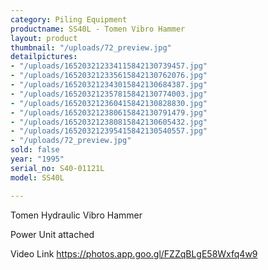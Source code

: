 ```yaml
---
category: Piling Equipment
productname: SS40L - Tomen Vibro Hammer
layout: product
thumbnail: "/uploads/72_preview.jpg"
detailpictures:
- "/uploads/165203212334115842130739457.jpg"
- "/uploads/165203212335615842130762076.jpg"
- "/uploads/165203212343015842130684387.jpg"
- "/uploads/165203212357815842130774003.jpg"
- "/uploads/165203212360415842130828830.jpg"
- "/uploads/165203212380615842130791479.jpg"
- "/uploads/165203212380815842130605432.jpg"
- "/uploads/165203212395415842130540557.jpg"
- "/uploads/72_preview.jpg"
sold: false
year: "1995"
serial_no: S40-01121L
model: SS40L

---
```

Tomen Hydraulic Vibro Hammer

Power Unit attached

Video Link https://photos.app.goo.gl/FZZqBLgE58Wxfq4w9